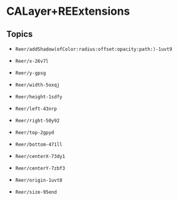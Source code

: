 # CALayer+REExtensions

## Topics

- ``Reer/addShadow(ofColor:radius:offset:opacity:path:)-1uvt9``

- ``Reer/x-26v7l``

- ``Reer/y-gpsg``

- ``Reer/width-5oxqj``

- ``Reer/height-1sdfy``

- ``Reer/left-43nrp``

- ``Reer/right-50y92``

- ``Reer/top-2gpyd``

- ``Reer/bottom-471ll``

- ``Reer/centerX-73dy1``

- ``Reer/centerY-7zbf3``

- ``Reer/origin-1uvt8``

- ``Reer/size-95end``
